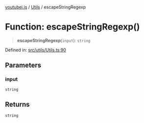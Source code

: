 [youtubei.js](../../../../README.md) / [Utils](../README.md) / escapeStringRegexp

# Function: escapeStringRegexp()

> **escapeStringRegexp**(`input`): `string`

Defined in: [src/utils/Utils.ts:90](https://github.com/LuanRT/YouTube.js/blob/0733f60b57877f6b8b87dfd5cc6195b5085f5c09/src/utils/Utils.ts#L90)

## Parameters

### input

`string`

## Returns

`string`

